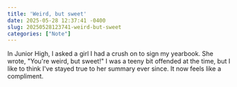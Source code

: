 ```yaml
---
title: 'Weird, but sweet'
date: 2025-05-28 12:37:41 -0400
slug: 20250528123741-weird-but-sweet
categories: ["Note"]
---
```


In Junior High, I asked a girl I had a crush on to sign my yearbook. She wrote, "You're weird, but sweet!" I was a teeny bit offended at the time, but I like to think I've stayed true to her summary ever since. It now feels like a compliment.
